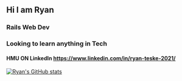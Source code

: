 ## Hi I am Ryan
### Rails Web Dev
### Looking to learn anything in Tech
#### HMU ON LinkedIn https://www.linkedin.com/in/ryan-teske-2021/

[![Ryan's GitHub stats](https://github-readme-stats.vercel.app/api?username=Rteske)](https://github.com/Rteske/github-readme-stats)
